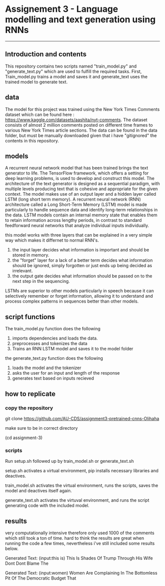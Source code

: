 # Assignement 3  -  Language modelling and text generation using RNNs

---
## Introduction and contents
This repository contains two scripts named "train_model.py" and "generate_text.py" which are used to fulfill the required tasks. First, Train_model.py trains a model and saves it and generate_text uses the trained model to generate text.
 

## data
The model for this project was trained using the New York Times Comments dataset which can be found here : https://www.kaggle.com/datasets/aashita/nyt-comments. The dataset consists of almost 2 million comments posted on different time frames to various New York Times article sections. The data can be found in the data folder, but must be manually downloaded given that i have "gitignored" the contents in this repository.

## models 
A recurrent neural network model that has been trained brings the text generator to life. The TensorFlow framework, which offers a setting for deep learning problems, is used to develop and construct this model. The architecture of the text generator is designed as a sequential paradigm, with multiple levels producing text that is cohesive and appropriate for the given context. The model makes use of an output layer and a hidden layer called LSTM (long short term memory). A recurrent neural network (RNN) architecture called a Long Short-Term Memory (LSTM) model is made particularly to handle sequence data and identify long-term relationships in the data. LSTM models contain an internal memory state that enables them to retain information across lengthy periods, in contrast to standard feedforward neural networks that analyze individual inputs individually.
 
this model works with three layers that can be explained in a very simple way which makes it differnet to normal RNN's.

1. the input layer decides what information is important and should be stored in memory.
2. the "forget" layer for a lack of a better term decides what information should be ignored, simply forgotten or just ends up being decided as irrelevant.
3. the output gate decides what information should be passed on to the next step in the sequencing.

LSTMs are superior to other models particularly in speech because it can selectively remember or forget information, allowing it to understand and process complex patterns in sequences better than other models. 

## script functions
The train_model.py function does the following
1. imports dependencies and loads the data.
2. preprocesses and tokenizes the data
3. Trains an RNN LSTM model and saves it to the model folder

the generate_text.py function does the following
1. loads the model and the tokenizer
2. asks the user for an input and length of the response
3. generates text based on inputs recieved


## how to replicate
### copy the repository 
git clone https://github.com/AU-CDS/assignment3-pretrained-cnns-Olihaha

make sure to be in correct directory

(cd assignment-3)

### scripts 
Run setup.sh followed up by train_model.sh or generate_text.sh

setup.sh activates a virtual environment, pip installs necessary libraries and deactives.

train_model.sh activates the virtual environment, runs the scripts, saves the model and deactives itself again.

generate_text.sh activates the virtuval environment, and runs the script generating code with the included model.


## results
very computationally intensive therefore only used 1000 of the comments which still took a ton of time. 
hard to think the results are great when running the code a few times, nevertheless i've still included some results below.

Generated Text: (input:this is)
This Is Shades Of Trump Through His Wife Dont Dont Blame The

Generated Text: (input:women)
Women Are Complaining In The Bottomless Pit Of The Democratic Budget That

